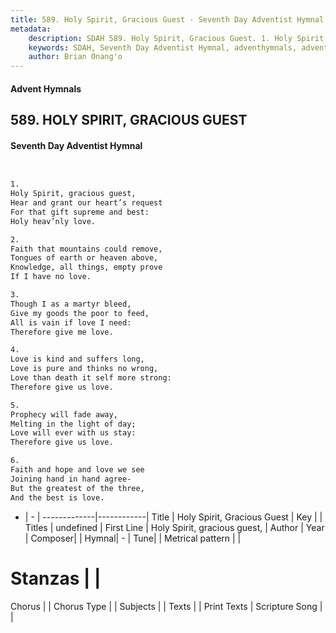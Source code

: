 ```yaml
---
title: 589. Holy Spirit, Gracious Guest - Seventh Day Adventist Hymnal
metadata:
    description: SDAH 589. Holy Spirit, Gracious Guest. 1. Holy Spirit, gracious guest, Hear and grant our heart’s request For that gift supreme and best: Holy heav’nly love.
    keywords: SDAH, Seventh Day Adventist Hymnal, adventhymnals, advent hymnals, Holy Spirit, Gracious Guest, Holy Spirit, gracious guest, 
    author: Brian Onang'o
---
```


#### Advent Hymnals
## 589. HOLY SPIRIT, GRACIOUS GUEST
#### Seventh Day Adventist Hymnal

```txt


1.
Holy Spirit, gracious guest,
Hear and grant our heart’s request
For that gift supreme and best:
Holy heav’nly love.

2.
Faith that mountains could remove,
Tongues of earth or heaven above,
Knowledge, all things, empty prove
If I have no love.

3.
Though I as a martyr bleed,
Give my goods the poor to feed,
All is vain if love I need:
Therefore give me love.

4.
Love is kind and suffers long,
Love is pure and thinks no wrong,
Love than death it self more strong:
Therefore give us love.

5.
Prophecy will fade away,
Melting in the light of day;
Love will ever with us stay:
Therefore give us love.

6.
Faith and hope and love we see
Joining hand in hand agree-
But the greatest of the three,
And the best is love.


```

- |   -  |
-------------|------------|
Title | Holy Spirit, Gracious Guest |
Key |  |
Titles | undefined |
First Line | Holy Spirit, gracious guest, |
Author | 
Year | 
Composer|  |
Hymnal|  - |
Tune|  |
Metrical pattern | |
# Stanzas |  |
Chorus |  |
Chorus Type |  |
Subjects |  |
Texts |  |
Print Texts | 
Scripture Song |  |
  
